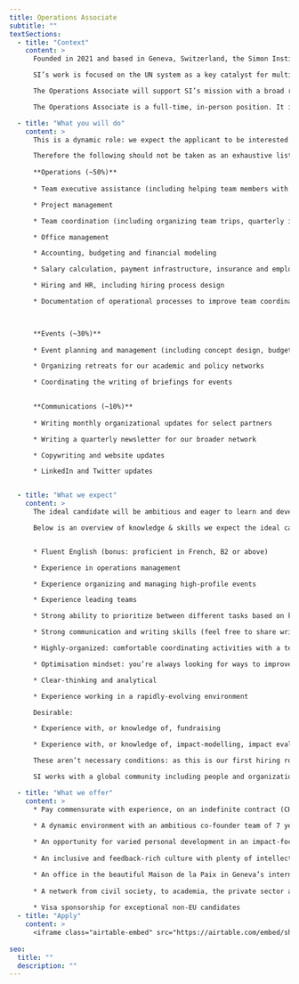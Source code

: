 ```yaml
---
title: Operations Associate
subtitle: ""
textSections:
  - title: "Context"
    content: >
      Founded in 2021 and based in Geneva, Switzerland, the Simon Institute for Longterm Governance (SI) works to support the governance of emerging technologies and existential risks, building on Herbert Simon's vision of future-proof policymaking processes. Operating at the interface of science and policy, SI synthesizes research and connects thought leaders to decision-makers. 

      SI’s work is focused on the UN system as a key catalyst for multilateral cooperation, which is necessary for humanity to flourish sustainably. Being embedded in international Geneva and the wider Swiss foreign policy community, SI supports the Swiss Federation in its role as the global hub driving a scientific multilateralism focused on furthering universal values.

      The Operations Associate will support SI’s mission with a broad range of activities. As SI grows, it will be increasingly important for us to put in place operational processes that allow us to expand sustainably and that enhance the team’s productivity and wellbeing. Similarly, putting on well-planned events and communicating our activities will be increasingly important for us to fulfill our goals.

      The Operations Associate is a full-time, in-person position. It is one of 3-4 roles that we expect to hire for until the end of the year. As such, it will play a key role in defining the organization’s culture and processes as we grow.

  - title: "What you will do"
    content: >
      This is a dynamic role: we expect the applicant to be interested in taking the initiative in continually identifying new things that SI should be doing, and we’re excited to hear new ideas.

      Therefore the following should not be taken as an exhaustive list, but should instead give a good idea of the role’s core responsibilities:
      
      **Operations (~50%)**
      
      * Team executive assistance (including helping team members with productivity processes, organizing travels and appointments, and assisting with emails)

      * Project management

      * Team coordination (including organizing team trips, quarterly internal team retreats and weekly coordination meetings) 

      * Office management

      * Accounting, budgeting and financial modeling

      * Salary calculation, payment infrastructure, insurance and employee benefits

      * Hiring and HR, including hiring process design

      * Documentation of operational processes to improve team coordination and productivity

      

      **Events (~30%)**
      
      * Event planning and management (including concept design, budgeting, location and food search, developing contingency plans, and partnership-building with local & international events partners)

      * Organizing retreats for our academic and policy networks

      * Coordinating the writing of briefings for events
      

      **Communications (~10%)**
      
      * Writing monthly organizational updates for select partners

      * Writing a quarterly newsletter for our broader network

      * Copywriting and website updates

      * LinkedIn and Twitter updates


  - title: "What we expect"
    content: >
      The ideal candidate will be ambitious and eager to learn and develop themselves. You will have to be willing to move to Geneva, as we do not yet have the capacity for continuous remote work. We expect you to be motivated to stay for at least 3 years while we grow into a mature organization. As SI is young, you will have to show initiative, and demonstrate transparency and good communication to resolve conflicts and differences of opinion. We value the perspectives that come from operations, events and communications work and we expect the applicant to actively contribute to SI’s strategy. 

      Below is an overview of knowledge & skills we expect the ideal candidate to have. These aren’t necessary conditions. As this is our first hiring round, we are not highly confident in our ability to predict the profile of the perfect candidate. We encourage anyone who can handle the responsibilities outlined above to apply.


      * Fluent English (bonus: proficient in French, B2 or above)

      * Experience in operations management

      * Experience organizing and managing high-profile events

      * Experience leading teams

      * Strong ability to prioritize between different tasks based on knowledge of organizational strategy

      * Strong communication and writing skills (feel free to share writing samples)

      * Highly-organized: comfortable coordinating activities with a team using task management software

      * Optimisation mindset: you’re always looking for ways to improve processes

      * Clear-thinking and analytical

      * Experience working in a rapidly-evolving environment

      Desirable:

      * Experience with, or knowledge of, fundraising

      * Experience with, or knowledge of, impact-modelling, impact evaluation and red-teaming

      These aren’t necessary conditions: as this is our first hiring round, we are not highly confident in our ability to predict the profile of the perfect candidate. We therefore encourage anyone who can handle the responsibilities listed above to apply. If you’re on the fence about whether you’re a good fit, we think you should apply! 

      SI works with a global community including people and organizations across the world. We are committed to fostering a culture of inclusion, and we encourage individuals with diverse backgrounds and experience to apply. We particularly encourage applications from women, citizens of low- and middle-income countries, gender minorities and people of color who are excited about contributing to our mission.

  - title: "What we offer"
    content: >
      * Pay commensurate with experience, on an indefinite contract (CHF 72’000-84’000/year)
      
      * A dynamic environment with an ambitious co-founder team of 7 years

      * An opportunity for varied personal development in an impact-focused organization
      
      * An inclusive and feedback-rich culture with plenty of intellectual stimulation

      * An office in the beautiful Maison de la Paix in Geneva’s international district
      
      * A network from civil society, to academia, the private sector and governments
      
      * Visa sponsorship for exceptional non-EU candidates
  - title: "Apply"
    content: >
      <iframe class="airtable-embed" src="https://airtable.com/embed/shrmrPRmaSylt2ljL?backgroundColor=green" frameborder="0" onmousewheel="" width="100%" height="533" style="background: transparent; border: 1px solid #ccc;"></iframe>
    
seo:
  title: ""
  description: ""
---
```


